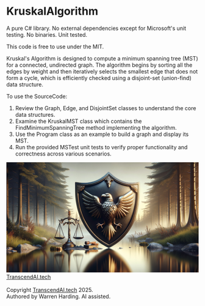 
# KruskalAlgorithm

A pure C# library. No external dependencies except for Microsoft's unit testing. No binaries. Unit tested.

This code is free to use under the MIT.

Kruskal's Algorithm is designed to compute a minimum spanning tree (MST) for a connected, undirected graph. The algorithm begins by sorting all the edges by weight and then iteratively selects the smallest edge that does not form a cycle, which is efficiently checked using a disjoint-set (union-find) data structure.

To use the SourceCode:
1. Review the Graph, Edge, and DisjointSet classes to understand the core data structures.
2. Examine the KruskalMST class which contains the FindMinimumSpanningTree method implementing the algorithm.
3. Use the Program class as an example to build a graph and display its MST.
4. Run the provided MSTest unit tests to verify proper functionality and correctness across various scenarios.

![AI Image](aiimage.jpg)
[TranscendAI.tech](https://TranscendAI.tech)<br>
<br>
Copyright [TranscendAI.tech](https://TranscendAI.tech) 2025.</br>
Authored by Warren Harding. AI assisted.</br>
